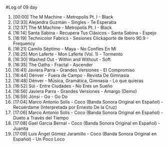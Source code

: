 #Log of 09 day

1. [00:00] The M Machine - Metropolis Pt. I - Black
1. [12:33] Alejandra Guzmán - Singles - Te Esperaba
1. [12:37] The M Machine - Metropolis Pt. I - Black
1. [16:14] Santa Sabina - Recupera Tus Clásicos - Santa Sabina - Espejo
1. [16:19] Technicolor Fabrics - Sesiones Clickaporte de Ibero 90.9 - Frequency
1. [16:21] Camilo Séptimo - Maya - No Confíes En Mí
1. [16:25] Mon Laferte - Mon Laferte (Vol. 1) - Tormento
1. [16:30] Washed Out - Within and Without - Soft
1. [16:35] The Oaths - Fractal - Ascender
1. [16:41] Javiera Parra - Grandes Versiones - El Compromiso
1. [16:44] Dënver - Fuera de Campo - Revista De Gimnasia
1. [16:48] Dënver - Música, Gramática, Gimnasia - Lo que quieras
1. [16:52] Súi - Entre Ciudades - No Eres un Sueño
1. [16:56] Javiera Parra - Grandes Versiones - Amargo (Demo)
1. [16:59] Jónsi - Go - Go Do
1. [17:04] Marco Antonio Solís - Coco (Banda Sonora Original en Español) - Recuérdame (Interpretada por Ernesto De la Cruz)
1. [17:06] Marco Antonio Solís - Coco (Banda Sonora Original en Español) - Dueto a Través del Tiempo
1. [17:08] Gael García Bernal - Coco (Banda Sonora Original en Español) - Juanita
1. [17:09] Luis Ángel Gómez Jaramillo - Coco (Banda Sonora Original en Español) - Un Poco Loco
